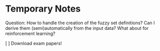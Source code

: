 # Temporary Notes

Question:  How to handle the creation of the fuzzy set definitions?  Can I derive them (semi)automatically from the input data?  What about for reinforcement learning?

[ ] Download exam papers!

